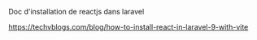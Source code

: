 

Doc d'installation de reactjs dans laravel 

https://techvblogs.com/blog/how-to-install-react-in-laravel-9-with-vite